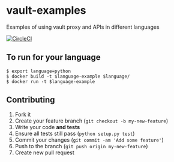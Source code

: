 # vault-examples
Examples of using vault proxy and APIs in different languages

[![CircleCI](https://circleci.com/gh/verygoodsecurity/vault-examples.svg?style=svg&circle-token=49745d4329fdfd9f294f29430350eed19d3ff49b)](https://circleci.com/gh/verygoodsecurity/vault-examples)

## To run for your language

```
$ export language=python
$ docker build -t $language-example $language/ 
$ docker run -t $language-example
```

## Contributing

1. Fork it
2. Create your feature branch (`git checkout -b my-new-feature`)
3. Write your code **and tests**
4. Ensure all tests still pass (`python setup.py test`)
5. Commit your changes (`git commit -am 'Add some feature'`)
6. Push to the branch (`git push origin my-new-feature`)
7. Create new pull request

